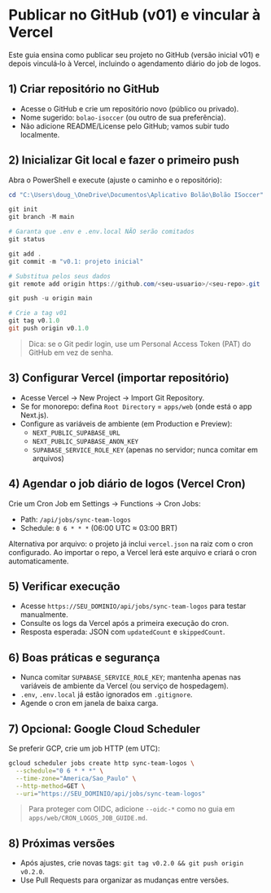 # Publicar no GitHub (v01) e vincular à Vercel

Este guia ensina como publicar seu projeto no GitHub (versão inicial v01) e depois vinculá‑lo à Vercel, incluindo o agendamento diário do job de logos.

## 1) Criar repositório no GitHub
- Acesse o GitHub e crie um repositório novo (público ou privado).
- Nome sugerido: `bolao-isoccer` (ou outro de sua preferência).
- Não adicione README/License pelo GitHub; vamos subir tudo localmente.

## 2) Inicializar Git local e fazer o primeiro push
Abra o PowerShell e execute (ajuste o caminho e o repositório):

```powershell
cd "C:\Users\doug_\OneDrive\Documentos\Aplicativo Bolão\Bolão ISoccer"

git init
git branch -M main

# Garanta que .env e .env.local NÃO serão comitados
git status

git add .
git commit -m "v0.1: projeto inicial"

# Substitua pelos seus dados
git remote add origin https://github.com/<seu-usuario>/<seu-repo>.git

git push -u origin main

# Crie a tag v01
git tag v0.1.0
git push origin v0.1.0
```

> Dica: se o Git pedir login, use um Personal Access Token (PAT) do GitHub em vez de senha.

## 3) Configurar Vercel (importar repositório)
- Acesse Vercel → New Project → Import Git Repository.
- Se for monorepo: defina `Root Directory` = `apps/web` (onde está o app Next.js).
- Configure as variáveis de ambiente (em Production e Preview):
  - `NEXT_PUBLIC_SUPABASE_URL`
  - `NEXT_PUBLIC_SUPABASE_ANON_KEY`
  - `SUPABASE_SERVICE_ROLE_KEY` (apenas no servidor; nunca comitar em arquivos)

## 4) Agendar o job diário de logos (Vercel Cron)
Crie um Cron Job em Settings → Functions → Cron Jobs:
- Path: `/api/jobs/sync-team-logos`
- Schedule: `0 6 * * *` (06:00 UTC ≈ 03:00 BRT)

Alternativa por arquivo: o projeto já inclui `vercel.json` na raiz com o cron configurado. Ao importar o repo, a Vercel lerá este arquivo e criará o cron automaticamente.

## 5) Verificar execução
- Acesse `https://SEU_DOMINIO/api/jobs/sync-team-logos` para testar manualmente.
- Consulte os logs da Vercel após a primeira execução do cron.
- Resposta esperada: JSON com `updatedCount` e `skippedCount`.

## 6) Boas práticas e segurança
- Nunca comitar `SUPABASE_SERVICE_ROLE_KEY`; mantenha apenas nas variáveis de ambiente da Vercel (ou serviço de hospedagem).
- `.env`, `.env.local` já estão ignorados em `.gitignore`.
- Agende o cron em janela de baixa carga.

## 7) Opcional: Google Cloud Scheduler
Se preferir GCP, crie um job HTTP (em UTC):

```bash
gcloud scheduler jobs create http sync-team-logos \
  --schedule="0 6 * * *" \
  --time-zone="America/Sao_Paulo" \
  --http-method=GET \
  --uri="https://SEU_DOMINIO/api/jobs/sync-team-logos"
```

> Para proteger com OIDC, adicione `--oidc-*` como no guia em `apps/web/CRON_LOGOS_JOB_GUIDE.md`.

## 8) Próximas versões
- Após ajustes, crie novas tags: `git tag v0.2.0 && git push origin v0.2.0`.
- Use Pull Requests para organizar as mudanças entre versões.